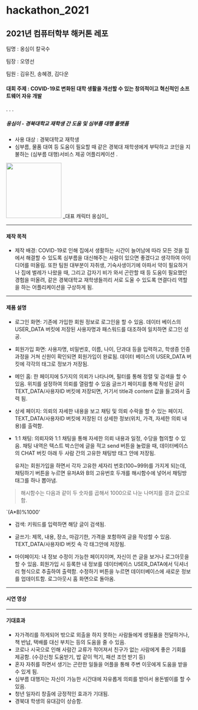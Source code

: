 # hackathon_2021

## 2021년 컴퓨터학부 해커톤 레포

팀명 : 옹심이 칼국수

팀장 : 오영선

팀원 : 김유진, 송혜경, 김다운

#### 대회 주제 : COVID-19로 변화된 대학 생활을 개선할 수 있는 창의적이고 혁신적인 소프트웨어 자유 개발

.
.
.

##### 옹심이 - 경북대학교 재학생 간 도움 및 심부름 대행 플랫폼
- 사용 대상 : 경북대학교 재학생
- 심부름, 물품 대여 등 도움이 필요할 때 같은 경북대 재학생에게 부탁하고 코인을 지불하는 (심부름 대행)서비스 제공 어플리케이션
.
<img src="https://github.com/zladb/hackathon_2021/blob/main/%EA%B7%B8%EB%A6%BC1.png?raw=true" width="150" height="150"/>
_대표 캐릭터 옹심이_

- - -


#### 제작 목적
- 제작 배경: COVID-19로 인해 집에서 생활하는 시간이 늘어남에 따라 모든 것을 집에서 해결할 수 있도록 심부름을 대신해주는 사람이 있으면 좋겠다고 생각하여 아이디어를 떠올림.
또한 팀원 대부분이 자취생, 기숙사생이기에 아파서 약이 필요하거나 집에 벌레가 나왔을 때, 그리고 갑자기 비가 와서 곤란할 때 등 도움이 필요했던 경험을 떠올려, 같은 경북대학교 재학생들끼리 서로 도울 수 있도록 연결다리 역할을 하는 어플리케이션을 구상하게 됨.


- - -


#### 제품 설명
+ 로그인 화면: 기존에 가입한 회원 정보로 로그인을 할 수 있음.
  데이터 베이스의 USER_DATA 버킷에 저장된 사용자명과 패스워드를 대조하여 일치하면 로그인 성공.
  
  
  
+ 회원가입 화면: 사용자명, 비밀번호, 이름, 나이, 단과대 등을 입력하고, 학생증 인증 과정을 거쳐 신원이 확인되면 회원가입이 완료됨.
  데이터 베이스의 USER_DATA 버킷에 각각의 태그로 정보가 저장됨.
  
  
  
+ 메인 홈: 한 페이지에 5가지의 의뢰가 나타나며, 필터를 통해 정렬 및 검색을 할 수 있음. 위치를 설정하여 의뢰를 열람할 수 있음
  글쓰기 페이지를 통해 작성된 글이 TEXT_DATA/사용자ID 버킷에 저장되면, 거기서 title과 content 값을 들고와서 출력 됨.
  
  
  
+ 상세 페이지: 의뢰의 자세한 내용을 보고 채팅 및 의뢰 수락을 할 수 있는 페이지.
  TEXT_DATA/사용자ID 버킷에 저장된 더 상세한 정보(위치, 가격, 자세한 의뢰 내용)를 출력함.
  
  
  
+ 1:1 채팅: 의뢰자와 1:1 채팅을 통해 자세한 의뢰 내용과 일정, 수당을 협의할 수 있음.
  채팅 내역은 텍스트 박스안에 글을 적고 send 버튼을 눌렀을 때, 데이터베이스의 CHAT 버킷 아래 두 사람 간의 고유한 채팅방 태그 안에 저장됨.
  
  
  
  유저는 회원가입을 하면서 각자 고유한 세자리 번호(100~999)를 가지게 되는데, 채팅하기 버튼을 누르면
  유저A와 B의 고유번호 두개를 해시함수에 넣어서 채팅방 태그를 하나 뽑아냄.
  
 >해시함수는 다음과 같이 두 숫자를 곱해서 1000으로 나눈 나머지를 결과 값으로 함.


  `(A*B)%1000'



+ 검색: 키워드를 입력하면 해당 글이 검색됨.




+ 글쓰기: 제목, 내용, 장소, 마감기한, 가격을 포함하여 글을 작성할 수 있음.
  TEXT_DATA/사용자ID 버킷 속 각 태그안에 저장됨.
  
  

+ 마이페이지: 내 정보 수정이 가능한 페이지이며, 자신이 쓴 글을 보거나 로그아웃을 할 수 있음.
  회원가입 시 등록한 내 정보를 데이터베이스 USER_DATA에서 딕셔너리 형식으로 추출하여 출력함.
  수정하기 버튼을 누르면 데이터베이스에 새로운 정보를 업데이트함. 
  로그아웃시 홈 화면으로 돌아옴.
  
  
  

- - -


#### 시연 영상



- - -


#### 기대효과
- 자가격리를 하게되어 밖으로 외출을 하지 못하는 사람들에게 생필품을 전달하거나, 책 반납, 택배를 대신 부치는 등의 도움을 줄 수 있음.
- 코로나 시국으로 인해 사람간 교류가 적어져서 친구가 없는 사람에게 좋은 기회를 제공함. (수강신청 도움받기, 밥 같이 먹기, 패션 조언 받기 등) 
- 혼자 자취를 하면서 생기는 곤란한 일들을 어플을 통해 주변 이웃에게 도움을 받을 수 있게 됨.
- 심부름 대행자는 자신이 가능한 시간대에 자유롭게 의뢰를 받아서 용돈벌이를 할 수 있음.
- 청년 일자리 창출에 긍정적인 효과가 기대됨.
- 경북대 학생의 유대감이 상승함.
